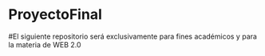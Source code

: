 # ProyectoFinal
#El siguiente repositorio será exclusivamente para fines académicos y para la materia de WEB 2.0
